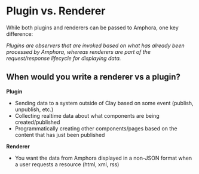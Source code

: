 # Plugin vs. Renderer

While both plugins and renderers can be passed to Amphora, one key difference:

_Plugins are observers that are invoked based on what has already been processed by Amphora, whereas renderers are part of the request/response lifecycle for displaying data._

## When would you write a renderer vs a plugin?

**Plugin**
  - Sending data to a system outside of Clay based on some event (publish, unpublish, etc.)
  - Collecting realtime data about what components are being created/published
  - Programmatically creating other components/pages based on the content that has just been published

**Renderer**
  - You want the data from Amphora displayed in a non-JSON format when a user requests a resource (html, xml, rss)
